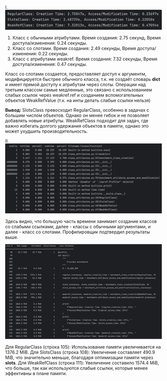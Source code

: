 I. ![img.png](1_task_results.png)

1) Класс с обычными атрибутами. Время создания: 2.75 секунд, Время доступа/изменения: 0.24 секунды.
2) Класс со слотами. Время создания: 2.49 секунды, Время доступа/изменения: 0.22 секунды.
3) Класс с атрибутами weakref. Время создания: 7.32 секунды, Время доступа/изменения: 0.47 секунды.

Класс со слотами создается, предоставляет доступ к аргументм, модифицируется быстрее обычного класса, т.к. не создаёт словарь __dict__ и имеет прямой доступу к атрибутам через слоты. 
Операции над третьим классом самые медленные, это связано с использованием слабых ссылок через weakref.ref и созданием вспомогательных объектов WeakRefValue (т.к. на инты делать слабые ссылки нельзя)

**Вывод:** SlotsClass превосходит RegularClass, особенно в задачах с большим числом объектов. Однако он менее гибок и не позволяет добавлять новые атрибуты. WeakRefClass подходит для задач, где важно избегать долгого удержания объектов в памяти, однако это может ухудшить производительность.


II. ![img.png](cProfile_results.png)

Здесь видно, что большую часть времени занимает создание классов со слабыми ссылками, далее - классы с обычными аргументами, и далее - класс со слотами. Профилировщик подтвердил результаты выше.

![img.png](memory_profiler_results.png)

Для RegularClass (строка 105):
Использование памяти увеличивается на 1376.2 MiB.
Для SlotsClass (строка 108):
Увеличение составляет 490.9 MiB, что значительно меньше, благодаря оптимизации памяти через __slots__.
Для WeakRefClass (строка 111):
Увеличение составило 1574.4 MiB, что больше, так как используются слабые ссылки, которые менее эффективны в плане памяти.